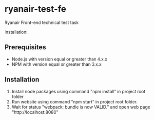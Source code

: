 # ryanair-test-fe
Ryanair Front-end technical test task

Installation:

## Prerequisites
* Node.js with version equal or greater than 4.x.x
* NPM with version equal or greater than 3.x.x

## Installation
1. Install node packages using command "npm install" in project root folder
2. Run website using command "npm start" in project root folder.
3. Wait for status "webpack: bundle is now VALID." and open web page "http://localhost:8080" 
